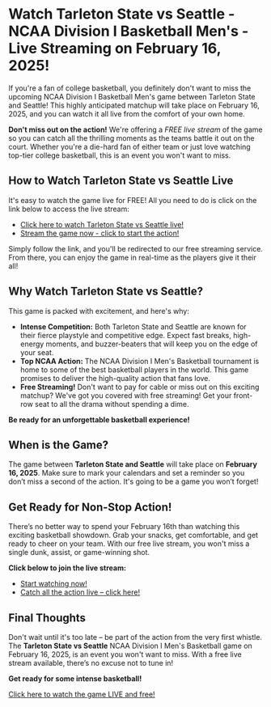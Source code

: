 # Watch Tarleton State vs Seattle - NCAA Division I Basketball Men's - Live Streaming on February 16, 2025!

If you're a fan of college basketball, you definitely don't want to miss the upcoming NCAA Division I Basketball Men's game between Tarleton State and Seattle! This highly anticipated matchup will take place on February 16, 2025, and you can watch it all live from the comfort of your own home.

**Don't miss out on the action!** We're offering a _FREE live stream_ of the game so you can catch all the thrilling moments as the teams battle it out on the court. Whether you're a die-hard fan of either team or just love watching top-tier college basketball, this is an event you won't want to miss.

## How to Watch Tarleton State vs Seattle Live

It's easy to watch the game live for FREE! All you need to do is click on the link below to access the live stream:

- [Click here to watch Tarleton State vs Seattle live!](https://tinyurl.com/livestreamfreeo?st=Tarleton+State+vs+Seattle&si=ghc)
- [Stream the game now - click to start the action!](https://tinyurl.com/livestreamfreeo?st=Tarleton+State+vs+Seattle&si=ghc)

Simply follow the link, and you'll be redirected to our free streaming service. From there, you can enjoy the game in real-time as the players give it their all!

## Why Watch Tarleton State vs Seattle?

This game is packed with excitement, and here's why:

- **Intense Competition:** Both Tarleton State and Seattle are known for their fierce playstyle and competitive edge. Expect fast breaks, high-energy moments, and buzzer-beaters that will keep you on the edge of your seat.
- **Top NCAA Action:** The NCAA Division I Men's Basketball tournament is home to some of the best basketball players in the world. This game promises to deliver the high-quality action that fans love.
- **Free Streaming!** Don't want to pay for cable or miss out on this exciting matchup? We've got you covered with free streaming! Get your front-row seat to all the drama without spending a dime.

**Be ready for an unforgettable basketball experience!**

## When is the Game?

The game between **Tarleton State and Seattle** will take place on **February 16, 2025**. Make sure to mark your calendars and set a reminder so you don’t miss a second of the action. It's going to be a game you won’t forget!

## Get Ready for Non-Stop Action!

There’s no better way to spend your February 16th than watching this exciting basketball showdown. Grab your snacks, get comfortable, and get ready to cheer on your team. With our free live stream, you won't miss a single dunk, assist, or game-winning shot.

**Click below to join the live stream:**

- [Start watching now!](https://tinyurl.com/livestreamfreeo?st=Tarleton+State+vs+Seattle&si=ghc)
- [Catch all the action live – click here!](https://tinyurl.com/livestreamfreeo?st=Tarleton+State+vs+Seattle&si=ghc)

## Final Thoughts

Don't wait until it's too late – be part of the action from the very first whistle. The **Tarleton State vs Seattle** NCAA Division I Men's Basketball game on February 16, 2025, is an event you won't want to miss. With a free live stream available, there’s no excuse not to tune in!

**Get ready for some intense basketball!**

[Click here to watch the game LIVE and free!](https://tinyurl.com/livestreamfreeo?st=Tarleton+State+vs+Seattle&si=ghc)
